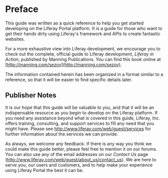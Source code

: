 
# Preface

This guide was written as a quick reference to help you get started
developing on the Liferay Portal platform. It is a guide for those who
want to get their hands dirty using Liferay's framework and APIs to
create fantastic websites.

For a more exhaustive view into Liferay development, we encourage you to
check out the complete, official guide to Liferay development, *Liferay
in Action*, published by Manning Publications. You can find this book
online at [http://manning.com/sezov](http://manning.com/sezov).

The information contained herein has been organized in a format similar
to a reference, so that it will be easier to find specific details
later.

## Publisher Notes

It is our hope that this guide will be valuable to you, and that it will
be an indispensable resource as you begin to develop on the Liferay
platform. If you need any assistance beyond what is covered in this
guide, Liferay, Inc. offers training, consulting, and support services
to fill any need that you might have. Please see
[http://www.](http://www.liferay.com/web/guest/services)[liferay](http://www.liferay.com/web/guest/services)[.com/web/guest/services](http://www.liferay.com/web/guest/services)
for further information about the services we can provide.

As always, we welcome any feedback. If there is any way you think we
could make this guide better, please feel free to mention it on our
forums. You can also use any of the email addresses on our *Contact Us*
page
([http://www.](http://www.liferay.com/web/guest/about_us/contact_us)[liferay](http://www.liferay.com/web/guest/about_us/contact_us)[.com/web/guest/about_us/contact_us](http://www.liferay.com/web/guest/about_us/contact_us)).
We are here to serve you, our users and customers, and to help make your
experience using Liferay Portal the best it can be.


